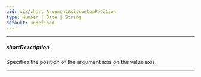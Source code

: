 ```yaml
---
uid: viz/chart:ArgumentAxiscustomPosition
type: Number | Date | String
default: undefined
---
```

---
##### shortDescription
Specifies the position of the argument axis on the value axis.

---
